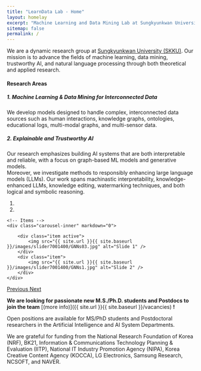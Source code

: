 ```yaml
---
title: "LearnData Lab - Home"
layout: homelay
excerpt: "Machine Learning and Data Mining Lab at Sungkyunkwan University (SKKU)"
sitemap: false
permalink: /
---
```


<!--We are a dynamic research group at the [Sungkyunkwan University (SKKU)](https://en.wikipedia.org/wiki/Sungkyunkwan_University). Our aim is to develop Machine Learning and Data Mining models for Interconnected Data (e.g., human interactions, knowledge graphs, educational logs, multi-modal graphs, and multi-sensor data), as well as trustworthy and explainable AI for generative and graph-based models. We also focus on Natural Language Processing (e.g., knowledge-enhanced large language models (LLMs), knowledge editing for LLMs, watermarking for LLMs, and logical/symbolic reasoning). Our current research topics include self-supervised graph learning, multi-modal learning, question answering, knowledge tracing, and recommender systems.-->
<!--#### About Us  -->
We are a dynamic research group at [Sungkyunkwan University (SKKU)](https://en.wikipedia.org/wiki/Sungkyunkwan_University). Our mission is to advance the fields of machine learning, data mining, trustworthy AI, and natural language processing through both theoretical and applied research.  

#### Research Areas  

##### 1. Machine Learning & Data Mining for Interconnected Data 
We develop models designed to handle complex, interconnected data sources such as human interactions, knowledge graphs, ontologies, educational logs, multi-modal graphs, and multi-sensor data.  

##### 2. Explainable and Trustworthy AI  
Our research emphasizes building AI systems that are both interpretable and reliable, with a focus on graph-based ML models and generative models.  
Moreover, we investigate methods to responsibly enhancing large language models (LLMs). Our work spans machinastic interpretability, knowledge-enhanced LLMs, knowledge editing, watermarking techniques, and both logical and symbolic reasoning.

<div markdown="0" id="carousel" class="carousel slide" data-ride="carousel" data-interval="5000" data-pause="hover" >
    <!-- Menu -->
    <ol class="carousel-indicators">
        <li data-target="#carousel" data-slide-to="0" class="active"></li>
        <li data-target="#carousel" data-slide-to="1"></li>
    </ol>

    <!-- Items -->
    <div class="carousel-inner" markdown="0">

        <div class="item active">
            <img src="{{ site.url }}{{ site.baseurl }}/images/slider7001400/GNNs03.jpg" alt="Slide 1" />
        </div>
        <div class="item">
            <img src="{{ site.url }}{{ site.baseurl }}/images/slider7001400/GNNs1.jpg" alt="Slide 2" />
        </div>
    </div>
  <a class="left carousel-control" href="#carousel" role="button" data-slide="prev">
    <span class="glyphicon glyphicon-chevron-left" aria-hidden="true"></span>
    <span class="sr-only">Previous</span>
  </a>
  <a class="right carousel-control" href="#carousel" role="button" data-slide="next">
    <span class="glyphicon glyphicon-chevron-right" aria-hidden="true"></span>
    <span class="sr-only">Next</span>
  </a>
</div>


 **We are  looking for passionate new M.S./Ph.D. students and Postdocs to join the team** [(more info)]({{ site.url }}{{ site.baseurl }}/vacancies) **!**

<!--We are part of the College of Computing and Informatics (소프트웨어융합대학) at Sungkyunkwan University (SKKU) and affiliated with Computer Science Engineering (소프트웨어학과), Artificial Intelligence (인공지능대학원), and Intelligent Software (지능형소프트웨어) departments.--> 
Open positions are available for MS/PhD students and Postdoctoral researchers in the Artificial Intelligence and AI System Departments.

We are grateful for funding from the National Research Foundation of Korea (NRF), BK21, Information & Communications Technology Planning & Evaluation (IITP), National IT Industry Promotion Agency (NIPA), Korea Creative Content Agency (KOCCA), LG Electronics, Samsung Research, NCSOFT, and NAVER.
<br />

<!-- <figure class="fourth">
  <img src="{{ site.url }}{{ site.baseurl }}/images/logopic/Logo_NRF.jpg" style="width: 200px;">
  <img src="{{ site.url }}{{ site.baseurl }}/images/logopic/Logo_IITP.jpg" style="width: 200px;">
  <img src="{{ site.url }}{{ site.baseurl }}/images/logopic/Logo_BK21.jpg" style="width: 200px">

</figure>
 -->
<!-- <br /> -->
